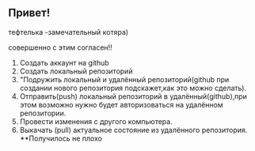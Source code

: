 ## Привет!

тефтелька -замечательный котяра)

совершенно с этим согласен!!

1. Создать аккаунт на github
2. Cоздать локальный репозиторий
3. "Подружить локальный и удалённый репозиторий(github при создании нового репозитория подскажет,как это можно сделать).
4. Отправить(push) локальный репозиторий в удалённый(github),при этом возможно нужно будет авторизоваться на удалённом репозитории.
5. Провести изменения с другого компьютера.
6. Выкачать (pull) актуальное состояние из удалённого репозитория.
**Получилось не плохо
